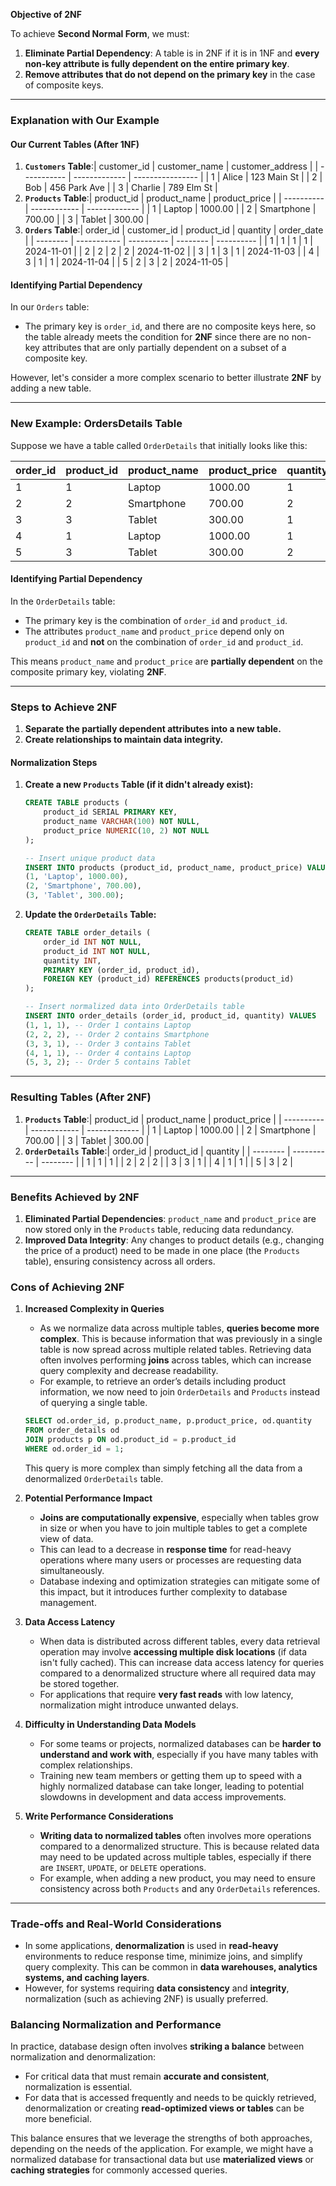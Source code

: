 **Objective of 2NF**

To achieve **Second Normal Form**, we must:

1. **Eliminate Partial Dependency**: A table is in 2NF if it is in 1NF and **every non-key attribute is fully dependent on the entire primary key**.
2. **Remove attributes that do not depend on the primary key** in the case of composite keys.

---

### **Explanation with Our Example**

#### **Our Current Tables (After 1NF)**

1. **`Customers` Table**:| customer_id | customer_name | customer_address |
   | ----------- | ------------- | ---------------- |
   | 1           | Alice         | 123 Main St      |
   | 2           | Bob           | 456 Park Ave     |
   | 3           | Charlie       | 789 Elm St       |
2. **`Products` Table**:| product_id | product_name | product_price |
   | ---------- | ------------ | ------------- |
   | 1          | Laptop       | 1000.00       |
   | 2          | Smartphone   | 700.00        |
   | 3          | Tablet       | 300.00        |
3. **`Orders` Table**:| order_id | customer_id | product_id | quantity | order_date |
   | -------- | ----------- | ---------- | -------- | ---------- |
   | 1        | 1           | 1          | 1        | 2024-11-01 |
   | 2        | 2           | 2          | 2        | 2024-11-02 |
   | 3        | 1           | 3          | 1        | 2024-11-03 |
   | 4        | 3           | 1          | 1        | 2024-11-04 |
   | 5        | 2           | 3          | 2        | 2024-11-05 |

#### **Identifying Partial Dependency**

In our `Orders` table:

- The primary key is `order_id`, and there are no composite keys here, so the table already meets the condition for **2NF** since there are no non-key attributes that are only partially dependent on a subset of a composite key.

However, let's consider a more complex scenario to better illustrate **2NF** by adding a new table.

---

### **New Example: OrdersDetails Table**

Suppose we have a table called `OrderDetails` that initially looks like this:

| order_id | product_id | product_name | product_price | quantity |
| -------- | ---------- | ------------ | ------------- | -------- |
| 1        | 1          | Laptop       | 1000.00       | 1        |
| 2        | 2          | Smartphone   | 700.00        | 2        |
| 3        | 3          | Tablet       | 300.00        | 1        |
| 4        | 1          | Laptop       | 1000.00       | 1        |
| 5        | 3          | Tablet       | 300.00        | 2        |

#### **Identifying Partial Dependency**

In the `OrderDetails` table:

- The primary key is the combination of `order_id` and `product_id`.
- The attributes `product_name` and `product_price` depend only on `product_id` and **not** on the combination of `order_id` and `product_id`.

This means `product_name` and `product_price` are **partially dependent** on the composite primary key, violating **2NF**.

---

### **Steps to Achieve 2NF**

1. **Separate the partially dependent attributes into a new table.**
2. **Create relationships to maintain data integrity.**

#### **Normalization Steps**

1. **Create a new `Products` Table (if it didn't already exist):**

   ```sql
   CREATE TABLE products (
       product_id SERIAL PRIMARY KEY,
       product_name VARCHAR(100) NOT NULL,
       product_price NUMERIC(10, 2) NOT NULL
   );

   -- Insert unique product data
   INSERT INTO products (product_id, product_name, product_price) VALUES
   (1, 'Laptop', 1000.00),
   (2, 'Smartphone', 700.00),
   (3, 'Tablet', 300.00);
   ```
2. **Update the `OrderDetails` Table:**

   ```sql
   CREATE TABLE order_details (
       order_id INT NOT NULL,
       product_id INT NOT NULL,
       quantity INT,
       PRIMARY KEY (order_id, product_id),
       FOREIGN KEY (product_id) REFERENCES products(product_id)
   );

   -- Insert normalized data into OrderDetails table
   INSERT INTO order_details (order_id, product_id, quantity) VALUES
   (1, 1, 1), -- Order 1 contains Laptop
   (2, 2, 2), -- Order 2 contains Smartphone
   (3, 3, 1), -- Order 3 contains Tablet
   (4, 1, 1), -- Order 4 contains Laptop
   (5, 3, 2); -- Order 5 contains Tablet
   ```

---

### **Resulting Tables (After 2NF)**

1. **`Products` Table**:| product_id | product_name | product_price |
   | ---------- | ------------ | ------------- |
   | 1          | Laptop       | 1000.00       |
   | 2          | Smartphone   | 700.00        |
   | 3          | Tablet       | 300.00        |
2. **`OrderDetails` Table**:| order_id | product_id | quantity |
   | -------- | ---------- | -------- |
   | 1        | 1          | 1        |
   | 2        | 2          | 2        |
   | 3        | 3          | 1        |
   | 4        | 1          | 1        |
   | 5        | 3          | 2        |

---

### **Benefits Achieved by 2NF**

1. **Eliminated Partial Dependencies**: `product_name` and `product_price` are now stored only in the `Products` table, reducing data redundancy.
2. **Improved Data Integrity**: Any changes to product details (e.g., changing the price of a product) need to be made in one place (the `Products` table), ensuring consistency across all orders.


### **Cons of Achieving 2NF**

1. **Increased Complexity in Queries**

   - As we normalize data across multiple tables, **queries become more complex**. This is because information that was previously in a single table is now spread across multiple related tables. Retrieving data often involves performing **joins** across tables, which can increase query complexity and decrease readability.
   - For example, to retrieve an order’s details including product information, we now need to join `OrderDetails` and `Products` instead of querying a single table.

   ```sql
   SELECT od.order_id, p.product_name, p.product_price, od.quantity
   FROM order_details od
   JOIN products p ON od.product_id = p.product_id
   WHERE od.order_id = 1;
   ```

   This query is more complex than simply fetching all the data from a denormalized `OrderDetails` table.
2. **Potential Performance Impact**

   - **Joins are computationally expensive**, especially when tables grow in size or when you have to join multiple tables to get a complete view of data.
   - This can lead to a decrease in **response time** for read-heavy operations where many users or processes are requesting data simultaneously.
   - Database indexing and optimization strategies can mitigate some of this impact, but it introduces further complexity to database management.
3. **Data Access Latency**

   - When data is distributed across different tables, every data retrieval operation may involve **accessing multiple disk locations** (if data isn't fully cached). This can increase data access latency for queries compared to a denormalized structure where all required data may be stored together.
   - For applications that require **very fast reads** with low latency, normalization might introduce unwanted delays.
4. **Difficulty in Understanding Data Models**

   - For some teams or projects, normalized databases can be **harder to understand and work with**, especially if you have many tables with complex relationships.
   - Training new team members or getting them up to speed with a highly normalized database can take longer, leading to potential slowdowns in development and data access improvements.
5. **Write Performance Considerations**

   - **Writing data to normalized tables** often involves more operations compared to a denormalized structure. This is because related data may need to be updated across multiple tables, especially if there are `INSERT`, `UPDATE`, or `DELETE` operations.
   - For example, when adding a new product, you may need to ensure consistency across both `Products` and any `OrderDetails` references.

---

### **Trade-offs and Real-World Considerations**

- In some applications, **denormalization** is used in **read-heavy** environments to reduce response time, minimize joins, and simplify query complexity. This can be common in **data warehouses, analytics systems, and caching layers**.
- However, for systems requiring **data consistency** and **integrity**, normalization (such as achieving 2NF) is usually preferred.

### **Balancing Normalization and Performance**

In practice, database design often involves **striking a balance** between normalization and denormalization:

- For critical data that must remain **accurate and consistent**, normalization is essential.
- For data that is accessed frequently and needs to be quickly retrieved, denormalization or creating **read-optimized views or tables** can be more beneficial.

This balance ensures that we leverage the strengths of both approaches, depending on the needs of the application. For example, we might have a normalized database for transactional data but use **materialized views** or **caching strategies** for commonly accessed queries.
